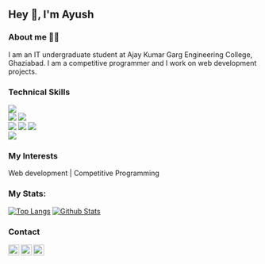 ## Hey 👋, I'm Ayush

### About me :raising_hand_man:

I am an IT undergraduate student at Ajay Kumar Garg Engineering College, Ghaziabad. I am a competitive programmer and I work on web development projects.


### Technical Skills

<img src="https://img.shields.io/badge/-django-black?style=flat&logo=django">  <br />
<img src="https://img.shields.io/badge/-C%20&%20C++-659ad2?style=flat&logo=c%2B%2B&logoColor=ffffff"> <img src="https://img.shields.io/badge/-Python%203-black?style=flat&logo=python&logoColor=white"> <br />
<img src = "https://img.shields.io/badge/-HTML5-E34F26?style=flat&logo=html5&logoColor=white"> <img src = "https://img.shields.io/badge/-CSS3-1572B6?style=flat&logo=css3&logoColor=white"> 
<img src="https://img.shields.io/badge/-Bootstrap-563D7C?style=flat&logo=bootstrap&logoColor=white"> <br />
<img src="https://img.shields.io/badge/-Problem%20Solving-ffa804?style=flat">  <br />

### My Interests

Web development | Competitive Programming

### My Stats:
[![Top Langs](https://github-readme-stats.vercel.app/api/top-langs/?username=porwalayush&count_private=true&show_icons=true&theme=radical&layout=compact)]() [![Github Stats](https://github-readme-stats.vercel.app/api?username=porwalayush&show_icons=true&include_all_commits=true&theme=radical)]()

### Contact

<a href="https://www.linkedin.com/in/ayush-porwal-85aa86175">
  <img align="left" alt="Ayush Porwal|Linkedin" width="22px" src="https://cdn.jsdelivr.net/npm/simple-icons@v3/icons/linkedin.svg" />
</a>
<a href="https://twitter.com/ayushporwal3843">
  <img align="left" alt="Ayush Porwal| Twitter" width="22px" src="https://cdn.jsdelivr.net/npm/simple-icons@v3/icons/twitter.svg" />
</a>
<a href="mailto:ayushporwal3843@gmail.com">
  <img align="left" alt="Ayush Porwal| Gmail" width="22px" src="https://cdn.jsdelivr.net/npm/simple-icons@v3/icons/gmail.svg" />
</a>
